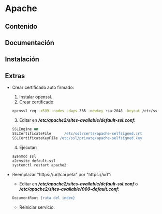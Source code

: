 # Apache

## Contenido

## Documentación

## Instalación

## Extras
- Crear certificado auto firmado:
    1. Instalar openssl.
    2. Crear certificado:
    ```sh
    openssl req -x509 -nodes -days 365 -newkey rsa:2048 -keyout /etc/ssl/private/apache-selfsigned.key -out /etc/ssl/certs/apache-selfsigned.crt
    ```
    3. Editar en ***/etc/apache2/sites-available/default-ssl.conf***:
    ```apache
    SSLEngine on
    SSLCertificateFile      /etc/ssl/certs/apache-selfsigned.crt
    SSLCertificateKeyFile /etc/ssl/private/apache-selfsigned.key
    ```
    4. Ejecutar:
    ```sh
    a2enmod ssl
    a2ensite default-ssl
    systemctl restart apache2
    ```

- Reemplazar "https://url/carpeta" por "https://url":
    - Editar en ***/etc/apache2/sites-available/default-ssl.conf*** o ***/etc/apache2/sites-available/000-default.conf***:
    ```apache
    DocumentRoot {ruta del index}
    ```
    - Reiniciar servicio.